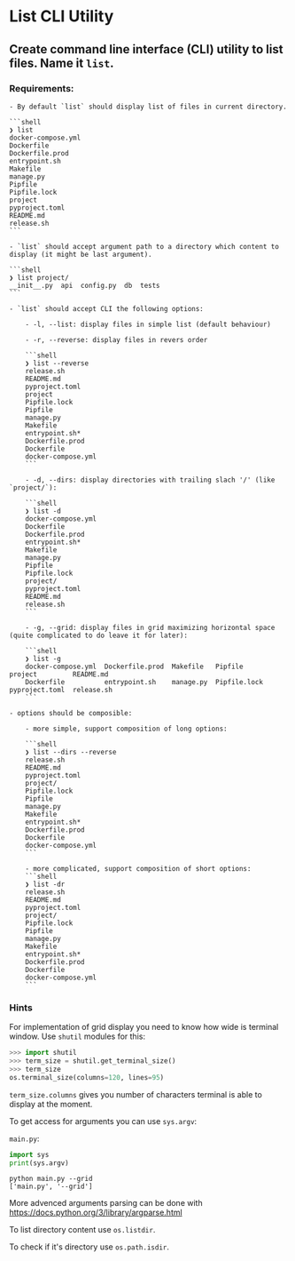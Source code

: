 # List CLI Utility

## Create command line interface (CLI) utility to list files. Name it `list`.

### Requirements:

    - By default `list` should display list of files in current directory.

    ```shell
    ❯ list
    docker-compose.yml
    Dockerfile
    Dockerfile.prod
    entrypoint.sh
    Makefile
    manage.py
    Pipfile
    Pipfile.lock
    project
    pyproject.toml
    README.md
    release.sh
    ```

    - `list` should accept argument path to a directory which content to display (it might be last argument).

    ```shell
    ❯ list project/
    __init__.py  api  config.py  db  tests
    ```

    - `list` should accept CLI the following options:

        - -l, --list: display files in simple list (default behaviour)

        - -r, --reverse: display files in revers order

        ```shell
        ❯ list --reverse
        release.sh
        README.md
        pyproject.toml
        project
        Pipfile.lock
        Pipfile
        manage.py
        Makefile
        entrypoint.sh*
        Dockerfile.prod
        Dockerfile
        docker-compose.yml
        ```

        - -d, --dirs: display directories with trailing slach '/' (like `project/`):

        ```shell
        ❯ list -d
        docker-compose.yml
        Dockerfile
        Dockerfile.prod
        entrypoint.sh*
        Makefile
        manage.py
        Pipfile
        Pipfile.lock
        project/
        pyproject.toml
        README.md
        release.sh
        ```

        - -g, --grid: display files in grid maximizing horizontal space (quite complicated to do leave it for later):

        ```shell
        ❯ list -g
        docker-compose.yml  Dockerfile.prod  Makefile   Pipfile       project         README.md
        Dockerfile          entrypoint.sh    manage.py  Pipfile.lock  pyproject.toml  release.sh
        ```

    - options should be composible:

        - more simple, support composition of long options:

        ```shell
        ❯ list --dirs --reverse
        release.sh
        README.md
        pyproject.toml
        project/
        Pipfile.lock
        Pipfile
        manage.py
        Makefile
        entrypoint.sh*
        Dockerfile.prod
        Dockerfile
        docker-compose.yml
        ```

        - more complicated, support composition of short options:
        ```shell
        ❯ list -dr
        release.sh
        README.md
        pyproject.toml
        project/
        Pipfile.lock
        Pipfile
        manage.py
        Makefile
        entrypoint.sh*
        Dockerfile.prod
        Dockerfile
        docker-compose.yml
        ```

### Hints

For implementation of grid display you need to know how wide is terminal window. Use `shutil` modules for this:

```python
>>> import shutil
>>> term_size = shutil.get_terminal_size()
>>> term_size
os.terminal_size(columns=120, lines=95)
```
`term_size.columns` gives you number of characters terminal is able to display at the moment.

To get access for arguments you can use `sys.argv`:

`main.py`:
```python
import sys
print(sys.argv)
```

```shell
python main.py --grid
['main.py', '--grid']
```

More advenced arguments parsing can be done with https://docs.python.org/3/library/argparse.html

To list directory content use `os.listdir`.

To check if it's directory use `os.path.isdir`.

